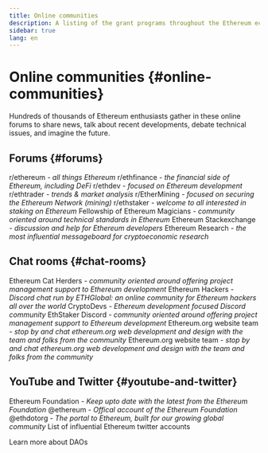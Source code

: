 ```yaml
---
title: Online communities
description: A listing of the grant programs throughout the Ethereum ecosystem.
sidebar: true
lang: en
---
```


# Online communities {#online-communities}

Hundreds of thousands of Ethereum enthusiasts gather in these online forums to share news, talk about recent developments, debate technical issues, and imagine the future.

## Forums {#forums}

<SocialListItem socialIcon="reddit"><Link to="https://www.reddit.com/r/ethereum">r/ethereum</Link> <i>- all things Ethereum</i></SocialListItem>
<SocialListItem socialIcon="reddit"><Link to="https://www.reddit.com/r/ethfinance/">r/ethfinance</Link> <i>- the financial side of Ethereum, including DeFi</i></SocialListItem>
<SocialListItem socialIcon="reddit"><Link to="https://www.reddit.com/r/ethdev/">r/ethdev</Link> <i>- focused on Ethereum development</i></SocialListItem>
<SocialListItem socialIcon="reddit"><Link to="https://www.reddit.com/r/ethtrader/">r/ethtrader</Link> <i>- trends & market analysis</i></SocialListItem>
<SocialListItem socialIcon="reddit"><Link to="https://www.reddit.com/r/EtherMining/">r/EtherMining</Link> <i>- focused on securing the Ethereum Network (mining)</i></SocialListItem>
<SocialListItem socialIcon="reddit"><Link to="https://www.reddit.com/r/ethstaker/">r/ethstaker</Link> <i>- welcome to all interested in staking on Ethereum</i></SocialListItem>
<SocialListItem socialIcon="webpage"><Link to="https://ethereum-magicians.org">Fellowship of Ethereum Magicians</Link> <i>- community oriented around technical standards in Ethereum</i></SocialListItem>
<SocialListItem socialIcon="stackExchange"><Link to="https://ethereum.stackexchange.com">Ethereum Stackexchange</Link> <i>- discussion and help for Ethereum developers</i></SocialListItem>
<SocialListItem socialIcon="webpage"><Link to="https://ethresear.ch">Ethereum Research</Link> <i>- the most influential messageboard for cryptoeconomic research</i></SocialListItem>

## Chat rooms {#chat-rooms}

<SocialListItem socialIcon="discord"><Link to="https://discord.gg/tzYmDmF">Ethereum Cat Herders</Link> <i>- community oriented around offering project management support to Ethereum development</i></SocialListItem>
<SocialListItem socialIcon="discord"><Link to="https://ethglobal.co/discord">Ethereum Hackers</Link> <i>- Discord chat run by ETHGlobal: an online community for Ethereum hackers all over the world</i></SocialListItem>
<SocialListItem socialIcon="discord"><Link to="https://discord.gg/5W5tVb3">CryptoDevs</Link> <i>- Ethereum development focused Discord community</i></SocialListItem>
<SocialListItem socialIcon="discord"><Link to="https://discord.io/ethstaker">EthStaker Discord</Link> <i>- community oriented around offering project management support to Ethereum development</i></SocialListItem>
<SocialListItem socialIcon="discord"><Link to="https://discord.gg/CetY6Y4">Ethereum.org website team</Link> <i>- stop by and chat ethereum.org web development and design with the team and folks from the community</i></SocialListItem>
<SocialListItem socialIcon="discord"><Link to="https://discord.gg/CetY6Y4">Ethereum.org website team</Link> <i>- stop by and chat ethereum.org web development and design with the team and folks from the community</i></SocialListItem>

## YouTube and Twitter {#youtube-and-twitter}

<SocialListItem socialIcon="youtube"><Link to="https://www.youtube.com/c/EthereumFoundation">Ethereum Foundation</Link> <i>- Keep upto date with the latest from the Ethereum Foundation</i></SocialListItem>
<SocialListItem socialIcon="twitter"><Link to="https://twitter.com/ethereum">@ethereum</Link> <i>- Offical account of the Ethereum Foundation</i></SocialListItem>
<SocialListItem socialIcon="twitter"><Link to="https://twitter.com/ethdotorg">@ethdotorg</Link> <i>- The portal to Ethereum, built for our growing global community</i></SocialListItem>
<SocialListItem socialIcon="webpage"><Link to="https://hive.one/c/Ethereum?page=1">List of influential Ethereum twitter accounts</Link></SocialListItem>

<Divider />

<Callout
  emoji=":classical_building:"
  title="Decentralized Autonomous Organizations (DAOs)"
  description="These groups leverage Ethereum technology to facilitate organization and collaboration. For instance, for controlling membership, voting on proposals, or managing pooled assets.">

  <div>
    <ButtonLink to="/community/get-involved/#decentralized-autonomous-organizations-daos">
      Learn more about DAOs
    </ButtonLink>
  </div>
</Callout>
